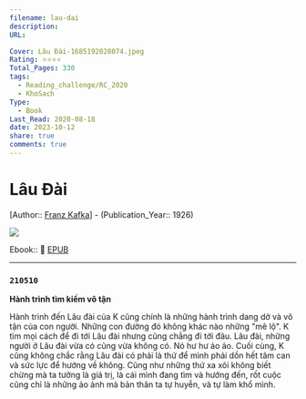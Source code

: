 ```yaml
---
filename: lau-dai
description: 
URL: 

Cover: Lâu Đài-1685192028074.jpeg
Rating: ⭐⭐⭐⭐
Total_Pages: 330
tags:
  - Reading_challenge/RC_2020
  - KhoSach
Type:
  - Book
Last_Read: 2020-08-18
date: 2023-10-12
share: true
comments: true
---
```

# Lâu Đài
[Author:: [Franz Kafka](../../Franz%20Kafka.md)] - (Publication_Year:: 1926)

![](https://i.imgur.com/wUtFgZJ.jpg)


Ebook:: 📘 [EPUB](https://onedrive.live.com/download?resid=E92BC60129512289%21160&authkey=!ANZOabvl6www7fM)

---

### `210510`

**Hành trình tìm kiếm vô tận**

Hành trình đến Lâu đài của K cũng chính là những hành trình dang dở và vô tận của con người. Những con đường đó không khác nào những "mê lộ". K tìm mọi cách để đi tới Lâu đài nhưng cũng chẳng đi tới đâu. Lâu đài, những người ở Lâu đài vừa có cũng vừa không có. Nó hư hư ảo ảo. Cuối cùng, K cũng không chắc rằng Lâu đài có phải là thứ để mình phải dồn hết tâm can và sức lực để hướng về không. Cũng như những thứ xa xôi không biết chừng mà ta tưởng là giá trị, là cái mình đang tìm và hướng đến, rốt cuộc cũng chỉ là những ảo ảnh mà bản thân ta tự huyễn, và tự làm khổ mình.